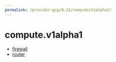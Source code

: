 ```yaml
---
permalink: /provider-gcp/0.21/compute/v1alpha1/
---
```


# compute.v1alpha1



* [firewall](firewall.md)
* [router](router.md)